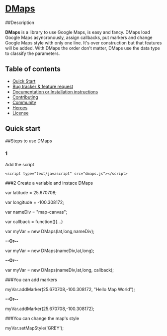 # [DMaps](https://github.com/IcaliaLabs/dmaps)

##Description

**DMaps** is a library to use Google Maps, is easy and fancy. DMaps load Google Maps asyncronously, assign callbacks, put markers and change Google Maps style with only one line. It's over construction but that features will be added. With DMaps the order don't matter, DMaps use the data type to classify the parameters.

## Table of contents
- [Quick Start](#quick-start)
- [Bug tracker & feature request](#bug-tracker-&-feature-request)
- [Documentation or Installation instructions](#documentation)
- [Contributing](#contributing)
- [Community](#community)
- [Heroes](#heroes)
- [License](#license)


## Quick start


##Steps to use DMaps

### 1

Add the script

`<script type="text/javascript" src="dmaps.js"></script>`

###2
Create a variable and instace DMaps

var latitude = 25.670708;

var longitude = -100.308172;

var nameDiv = "map-canvas";

var callback = function(){...}

var myVar = new DMaps(lat,long,nameDiv);

**--Or--**

var myVar = new DMaps(nameDiv,lat,long);

**--Or--**

var myVar = new DMaps(nameDiv,lat,long, callback);

###You can add markers

myVar.addMarker(25.670708,-100.308172, "Hello Map World");

**--Or--**

myVar.addMarker(25.670708,-100.308172);

###You can change the map's style

myVar.setMapStyle('GREY');

